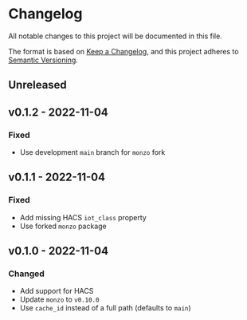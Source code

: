 # Changelog

All notable changes to this project will be documented in this file.

The format is based on [Keep a Changelog](https://keepachangelog.com), and this project adheres to [Semantic Versioning](https://semver.org).

## Unreleased

## v0.1.2 - 2022-11-04

### Fixed
- Use development `main` branch for `monzo` fork

## v0.1.1 - 2022-11-04

### Fixed
- Add missing HACS `iot_class` property
- Use forked `monzo` package

## v0.1.0 - 2022-11-04

### Changed
- Add support for HACS
- Update `monzo` to `v0.10.0`
- Use `cache_id` instead of a full path (defaults to `main`)
